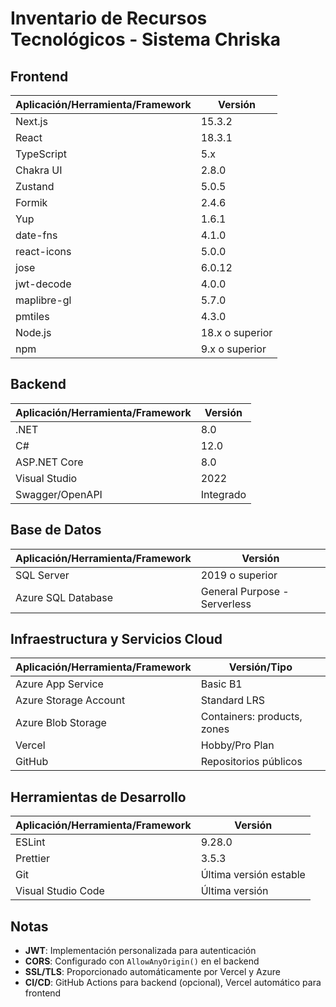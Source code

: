 # Inventario de Recursos Tecnológicos - Sistema Chriska

## Frontend

| Aplicación/Herramienta/Framework | Versión |
|----------------------------------|---------|
| Next.js | 15.3.2 |
| React | 18.3.1 |
| TypeScript | 5.x |
| Chakra UI | 2.8.0 |
| Zustand | 5.0.5 |
| Formik | 2.4.6 |
| Yup | 1.6.1 |
| date-fns | 4.1.0 |
| react-icons | 5.0.0 |
| jose | 6.0.12 |
| jwt-decode | 4.0.0 |
| maplibre-gl | 5.7.0 |
| pmtiles | 4.3.0 |
| Node.js | 18.x o superior |
| npm | 9.x o superior |

## Backend

| Aplicación/Herramienta/Framework | Versión |
|----------------------------------|---------|
| .NET | 8.0 |
| C# | 12.0 |
| ASP.NET Core | 8.0 |
| Visual Studio | 2022 |
| Swagger/OpenAPI | Integrado |

## Base de Datos

| Aplicación/Herramienta/Framework | Versión |
|----------------------------------|---------|
| SQL Server | 2019 o superior |
| Azure SQL Database | General Purpose - Serverless |

## Infraestructura y Servicios Cloud

| Aplicación/Herramienta/Framework | Versión/Tipo |
|----------------------------------|--------------|
| Azure App Service | Basic B1 |
| Azure Storage Account | Standard LRS |
| Azure Blob Storage | Containers: products, zones |
| Vercel | Hobby/Pro Plan |
| GitHub | Repositorios públicos |

## Herramientas de Desarrollo

| Aplicación/Herramienta/Framework | Versión |
|----------------------------------|---------|
| ESLint | 9.28.0 |
| Prettier | 3.5.3 |
| Git | Última versión estable |
| Visual Studio Code | Última versión |

## Notas

- **JWT**: Implementación personalizada para autenticación
- **CORS**: Configurado con `AllowAnyOrigin()` en el backend
- **SSL/TLS**: Proporcionado automáticamente por Vercel y Azure
- **CI/CD**: GitHub Actions para backend (opcional), Vercel automático para frontend